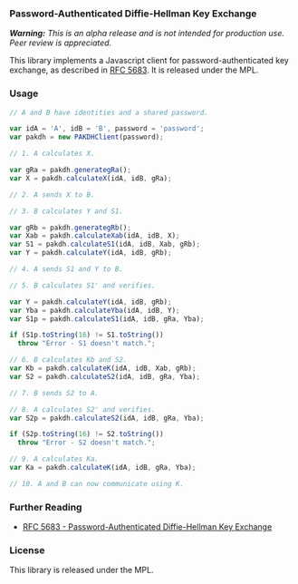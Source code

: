 ### Password-Authenticated Diffie-Hellman Key Exchange

_**Warning:** This is an alpha release and is not intended for production use. Peer review is appreciated._

This library implements a Javascript client for password-authenticated key exchange, as described in [RFC 5683](http://tools.ietf.org/html/rfc5683). It is released under the MPL.

### Usage

```javascript
// A and B have identities and a shared password.

var idA = 'A', idB = 'B', password = 'password';
var pakdh = new PAKDHClient(password);

// 1. A calculates X.

var gRa = pakdh.generategRa();
var X = pakdh.calculateX(idA, idB, gRa);

// 2. A sends X to B.

// 3. B calculates Y and S1.

var gRb = pakdh.generategRb();
var Xab = pakdh.calculateXab(idA, idB, X);
var S1 = pakdh.calculateS1(idA, idB, Xab, gRb);
var Y = pakdh.calculateY(idA, idB, gRb);

// 4. A sends S1 and Y to B.

// 5. B calculates S1' and verifies.

var Y = pakdh.calculateY(idA, idB, gRb);
var Yba = pakdh.calculateYba(idA, idB, Y);
var S1p = pakdh.calculateS1(idA, idB, gRa, Yba);

if (S1p.toString(16) != S1.toString())
  throw "Error - S1 doesn't match.";

// 6. B calculates Kb and S2.
var Kb = pakdh.calculateK(idA, idB, Xab, gRb);
var S2 = pakdh.calculateS2(idA, idB, gRa, Yba);

// 7. B sends S2 to A.

// 8. A calculates S2' and verifies.
var S2p = pakdh.calculateS2(idA, idB, gRa, Yba);

if (S2p.toString(16) != S2.toString())
  throw "Error - S2 doesn't match.";

// 9. A calculates Ka.
var Ka = pakdh.calculateK(idA, idB, gRa, Yba);

// 10. A and B can now communicate using K.
```

### Further Reading

- [RFC 5683 - Password-Authenticated Diffie-Hellman Key Exchange](http://tools.ietf.org/html/rfc5683)

### License

This library is released under the MPL.
